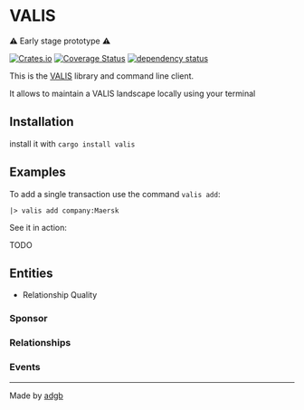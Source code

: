 # VALIS

:warning: Early stage prototype :warning:

[![Crates.io](https://img.shields.io/crates/v/valis)](https://crates.io/crates/valis)
[![Coverage Status](https://coveralls.io/repos/github/noandrea/valis-rs/badge.svg?branch=master)](https://coveralls.io/github/noandrea/valis-rs?branch=master)
[![dependency status](https://deps.rs/repo/github/noandrea/valis-rs/status.svg)](https://deps.rs/repo/github/noandrea/valis-rs)

This is the [VALIS](https://meetvalis.com) library and command line client.

It allows to maintain a VALIS landscape locally using your terminal


## Installation 

install it with `cargo install valis`


## Examples 

To add a single transaction use the command `valis add`:

```
|> valis add company:Maersk
```

See it in action:

TODO


## Entities

- Relationship Quality

### Sponsor

### Relationships

### Events



---
Made by [adgb](https://adgb.me)



